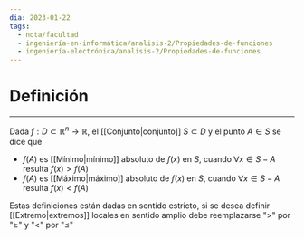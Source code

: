 ```yaml
---
dia: 2023-01-22
tags:
  - nota/facultad
  - ingeniería-en-informática/analisis-2/Propiedades-de-funciones
  - ingeniería-electrónica/analisis-2/Propiedades-de-funciones
---
```

# Definición
---
Dada $f : D \subset \mathbb{R}^n \to \mathbb{R}$, el [[Conjunto|conjunto]] $S \subset D$ y el punto $A \in S$ se dice que 

 * $f(A)$ es [[Mínimo|mínimo]] absoluto de $f(x)$ en $S$, cuando $\forall x \in S - {A}$ resulta $f(x) > f(A)$
 * $f(A)$ es [[Máximo|máximo]] absoluto de $f(x)$ en $S$, cuando $\forall x \in S - {A}$ resulta $f(x) < f(A)$

Estas definiciones están dadas en sentido estricto, si se desea definir [[Extremo|extremos]] locales en sentido amplio debe reemplazarse "$>$" por "$\ge$" y "$<$" por "$\le$"